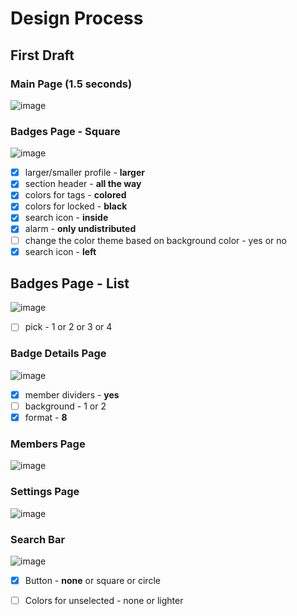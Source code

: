 # Design Process

## First Draft

### Main Page (1.5 seconds)
![image](https://user-images.githubusercontent.com/68700599/92538451-4fc01200-f204-11ea-9a1e-d1ec2ee44ecf.png)

### Badges Page - Square
![image](https://user-images.githubusercontent.com/68700599/92587476-5333b780-f25d-11ea-8608-c2b16534f2f3.png)
- [X] larger/smaller profile - **larger**
- [X] section header - **all the way**
- [X] colors for tags - **colored**
- [X] colors for locked - **black**
- [X] search icon - **inside**
- [X] alarm - **only undistributed**
- [ ] change the color theme based on background color - yes or no
- [X] search icon - **left**

## Badges Page - List
![image](https://user-images.githubusercontent.com/68700599/92591931-65652400-f264-11ea-8e03-f3719cea66b6.png)
- [ ] pick - 1 or 2 or 3 or 4

### Badge Details Page
![image](https://user-images.githubusercontent.com/68700599/92587689-9a21ad00-f25d-11ea-8772-5a587ec4b7ac.png)
- [X] member dividers - **yes**
- [ ] background - 1 or 2
- [X] format - **8**

### Members Page
![image](https://user-images.githubusercontent.com/68700599/92588159-2fbd3c80-f25e-11ea-8011-6a10cdd35e52.png)

### Settings Page
![image](https://user-images.githubusercontent.com/68700599/92683544-c63e3c00-f2f8-11ea-8ec3-b1adfb0d0336.png)

### Search Bar
![image](https://user-images.githubusercontent.com/68700599/92594154-ff7a9b80-f267-11ea-9c6e-3e8a9634d3eb.png)
- [X] Button - **none** or square or circle
- [ ] Colors for unselected - none or lighter

